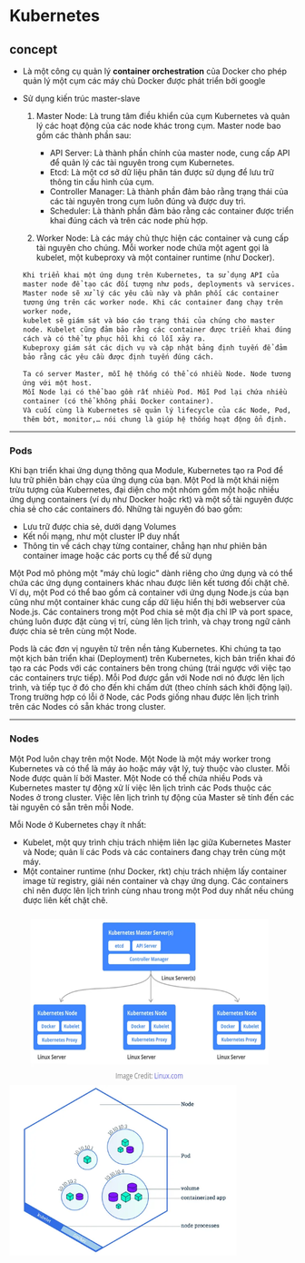 # Kubernetes

## concept

* Là một công cụ quản lý **container orchestration** của Docker cho phép quản lý một cụm các máy chủ Docker được phát
  triển bởi google
* Sử dụng kiến trúc master-slave

    1. Master Node: Là trung tâm điều khiển của cụm Kubernetes và quản lý các hoạt động của các node khác trong cụm.
       Master node bao gồm các thành phần sau:

        - API Server: Là thành phần chính của master node, cung cấp API để quản lý các tài nguyên trong cụm Kubernetes.
        - Etcd: Là một cơ sở dữ liệu phân tán được sử dụng để lưu trữ thông tin cấu hình của cụm.
        - Controller Manager: Là thành phần đảm bảo rằng trạng thái của các tài nguyên trong cụm luôn đúng và được duy
          trì.
        - Scheduler: Là thành phần đảm bảo rằng các container được triển khai đúng cách và trên các node phù hợp.

    2. Worker Node: Là các máy chủ thực hiện các container và cung cấp tài nguyên cho chúng. Mỗi worker node chứa một
       agent gọi là kubelet, một kubeproxy và một container runtime (như Docker).

    ````
    Khi triển khai một ứng dụng trên Kubernetes, ta sử dụng API của master node để tạo các đối tượng như pods, deployments và services. 
    Master node sẽ xử lý các yêu cầu này và phân phối các container tương ứng trên các worker node. Khi các container đang chạy trên worker node, 
    kubelet sẽ giám sát và báo cáo trạng thái của chúng cho master node. Kubelet cũng đảm bảo rằng các container được triển khai đúng cách và có thể tự phục hồi khi có lỗi xảy ra. 
    Kubeproxy giám sát các dịch vụ và cập nhật bảng định tuyến để đảm bảo rằng các yêu cầu được định tuyến đúng cách.
    ````
    ````
    Ta có server Master, mỗi hệ thống có thể có nhiều Node. Node tương ứng với một host. 
    Mỗi Node lại có thể bao gồm rất nhiều Pod. Mỗi Pod lại chứa nhiều container (có thể không phải Docker container). 
    Và cuối cùng là Kubernetes sẽ quản lý lifecycle của các Node, Pod, thêm bớt, monitor,… nói chung là giúp hệ thống hoạt động ổn định.
    ````
  
---

### Pods

Khi bạn triển khai ứng dụng thông qua Module, Kubernetes tạo ra Pod để lưu trữ phiên bản chạy của ứng dụng của bạn.
Một Pod là một khái niệm trừu tượng của Kubernetes, đại diện cho một nhóm gồm một hoặc nhiều ứng dụng containers (ví dụ
như Docker hoặc rkt) và một số tài nguyên được chia sẻ cho các containers đó. Những tài nguyên đó bao gồm:

- Lưu trữ được chia sẻ, dưới dạng Volumes
- Kết nối mạng, như một cluster IP duy nhất
- Thông tin về cách chạy từng container, chẳng hạn như phiên bản container image hoặc các ports cụ thể để sử dụng

Một Pod mô phỏng một "máy chủ logic" dành riêng cho ứng dụng và có thể chứa các ứng dụng containers khác nhau được
liên kết tương đối chặt chẽ. Ví dụ, một Pod có thể bao gồm cả container với ứng dụng Node.js của bạn cũng như một
container khác cung cấp dữ liệu hiển thị bởi webserver của Node.js. Các containers trong một Pod chia sẻ một địa chỉ
IP và port space, chúng luôn được đặt cùng vị trí, cùng lên lịch trình, và chạy trong ngữ cảnh được chia sẻ trên cùng
một Node.

Pods là các đơn vị nguyên tử trên nền tảng Kubernetes. Khi chúng ta tạo một kịch bản triển khai (Deployment) trên
Kubernetes, kịch bản triển khai đó tạo ra các Pods với các containers bên trong chúng (trái ngược với việc tạo các
containers trực tiếp). Mỗi Pod được gắn với Node nơi nó được lên lịch trình, và tiếp tục ở đó cho đến khi chấm dứt (theo
chính sách khởi động lại). Trong trường hợp có lỗi ở Node, các Pods giống nhau được lên lịch trình trên các Nodes có sẵn
khác trong cluster.

---

### Nodes

Một Pod luôn chạy trên một Node. Một Node là một máy worker trong Kubernetes và có thể là máy ảo hoặc máy vật lý, tuỳ
thuộc vào cluster. Mỗi Node được quản lí bởi Master. Một Node có thể chứa nhiều Pods và Kubernetes master tự động xử lí
việc lên lịch trình các Pods thuộc các Nodes ở trong cluster. Việc lên lịch trình tự động của Master sẽ tính đến các tài
nguyên có sẵn trên mỗi Node.

Mỗi Node ở Kubernetes chạy ít nhất:

* Kubelet, một quy trình chịu trách nhiệm liên lạc giữa Kubernetes Master và Node; quản lí các Pods và các containers
  đang chạy trên cùng một máy.
* Một container runtime (như Docker, rkt) chịu trách nhiệm lấy container image từ registry, giải nén container và chạy
  ứng dụng. Các containers chỉ nên được lên lịch trình cùng nhau trong một Pod duy nhất nếu chúng được liên kết chặt
  chẽ.


<img alt="kubernet" height="300" src="kubernet.webp" width="600"/>
<img alt="kubernet" height="300" src="kubernet_2.webp" width="400"/>

